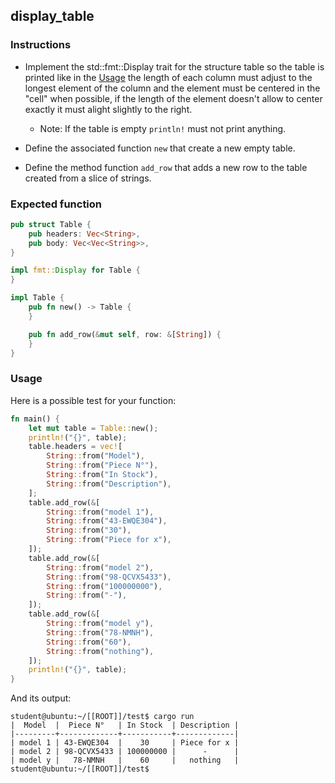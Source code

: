 ## display_table

### Instructions

- Implement the std::fmt::Display trait for the structure table so the table is printed like in the [Usage](#usage) the length of each column must adjust to the longest element of the column and the element must be centered in the "cell" when possible, if the length of the element doesn't allow to center exactly it must alight slightly to the right.

  - Note: If the table is empty `println!` must not print anything.

- Define the associated function `new` that create a new empty table.

- Define the method function `add_row` that adds a new row to the table created from a slice of strings.

### Expected function

```rust
pub struct Table {
	pub headers: Vec<String>,
	pub body: Vec<Vec<String>>,
}

impl fmt::Display for Table {
}

impl Table {
	pub fn new() -> Table {
	}

	pub fn add_row(&mut self, row: &[String]) {
	}
}
```

### Usage

Here is a possible test for your function:

```rust
fn main() {
	let mut table = Table::new();
	println!("{}", table);
	table.headers = vec![
		String::from("Model"),
		String::from("Piece N°"),
		String::from("In Stock"),
		String::from("Description"),
	];
	table.add_row(&[
		String::from("model 1"),
		String::from("43-EWQE304"),
		String::from("30"),
		String::from("Piece for x"),
	]);
	table.add_row(&[
		String::from("model 2"),
		String::from("98-QCVX5433"),
		String::from("100000000"),
		String::from("-"),
	]);
	table.add_row(&[
		String::from("model y"),
		String::from("78-NMNH"),
		String::from("60"),
		String::from("nothing"),
	]);
	println!("{}", table);
}
```

And its output:

```console
student@ubuntu:~/[[ROOT]]/test$ cargo run
|  Model  |  Piece N°   | In Stock  | Description |
|---------+-------------+-----------+-------------|
| model 1 | 43-EWQE304  |    30     | Piece for x |
| model 2 | 98-QCVX5433 | 100000000 |      -      |
| model y |   78-NMNH   |    60     |   nothing   |
student@ubuntu:~/[[ROOT]]/test$
```
